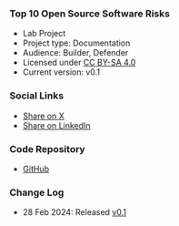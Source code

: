 ### Top 10 Open Source Software Risks
* <i class="fas fa-egg"></i>Lab Project
* Project type: <i class="fas fa-file-alt"></i> Documentation
* Audience: <i class="fas fa-toolbox"></i> Builder, <i class="fas fa-shield-alt"></i> Defender
* Licensed under [CC BY-SA 4.0](https://creativecommons.org/licenses/by-sa/4.0/legalcode.en)
* Current version: v0.1

### Social Links
* [Share on X](https://twitter.com/intent/tweet?url=https://owasp.org/www-project-open-source-software-top-10/&text=Check%20out%20the%20OWASP%20Top%2010%20for%20Open%20Source%20Software%20project:%20)
* [Share on LinkedIn](https://www.linkedin.com/sharing/share-offsite/?url=https://owasp.org/www-project-open-source-software-top-10/)

### Code Repository
* [GitHub](https://github.com/OWASP/www-project-open-source-software-top-10)

### Change Log
* 28 Feb 2024: Released [v0.1](https://github.com/OWASP/www-project-open-source-software-top-10/releases/v0.1)
